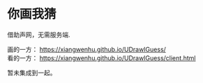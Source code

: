# 你画我猜
借助声网，无需服务端.

画的一方： https://xiangwenhu.github.io/UDrawIGuess/      
看的一方：  https://xiangwenhu.github.io/UDrawIGuess/client.html

暂未集成到一起。
